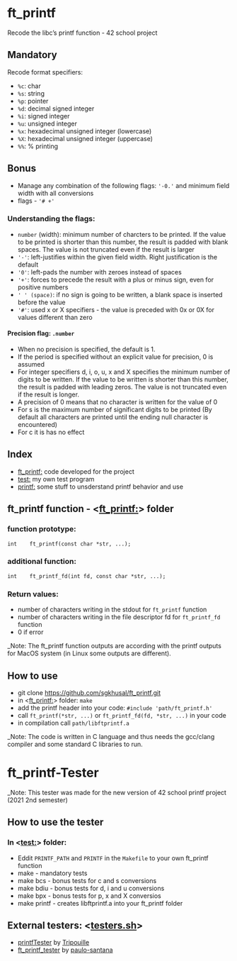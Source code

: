 # ft_printf
Recode the libc’s printf function - 42 school project

## Mandatory
Recode format specifiers:
- `%c`: char
- `%s`: string
- `%p`: pointer
- `%d`: decimal signed integer
- `%i`: signed integer
- `%u`: unsigned integer
- `%x`: hexadecimal unsigned integer (lowercase)
- `%X`: hexadecimal unsigned integer (uppercase)
- `%%`: % printing

## Bonus
- Manage any combination of the following flags: `'-0.'` and minimum field width with all conversions
- flags - `'# +'`

### Understanding the flags:
- `number` (width): minimum number of charcters to be printed. If the value to be printed is shorter than this number,
the result is padded with blank spaces. The value is not truncated even if the result is larger
- `'-'`: left-justifies within the given field width. Right justification is the default
- `'0'`: left-pads the number with zeroes instead of spaces
- `'+'`: forces to precede the result with a plus or minus sign, even for positive numbers
- `' ' (space)`: if no sign is going to be written, a blank space is inserted before the value
- `'#'`: used x or X specifiers - the value is preceded with 0x or 0X for values different than zero

#### Precision flag: `.number`
- When no precision is specified, the default is 1.
- If the period is specified without an explicit value for precision, 0 is assumed
- For integer specifiers d, i, o, u, x and X specifies the minimum number of digits to be written. If the value to be written is shorter than this number, the result is padded with leading zeros. The value is not truncated even if the result is longer.
- A precision of 0 means that no character is written for the value of 0
- For s is the maximum number of significant digits to be printed (By default all characters are printed until the ending null character is encountered)
- For c it is has no effect

## Index

- [ft_printf:](https://github.com/sgkhusal/ft_printf/tree/main/ft_printf) code developed for the project
- [test:](https://github.com/sgkhusal/ft_printf/tree/main/test) my own test program
- [printf:](https://github.com/sgkhusal/ft_printf/tree/main/printf) some stuff to unsderstand printf behavior and use

## ft_printf function - <[ft_printf:](https://github.com/sgkhusal/ft_printf/tree/main/ft_printf)> folder

### function prototype:
`int	ft_printf(const char *str, ...);`

### additional function:
`int	ft_printf_fd(int fd, const char *str, ...);`

### Return values:
- number of characters writing in the stdout for `ft_printf` function
- number of characters writing in the file descriptor fd for `ft_printf_fd` function
- 0 if error

_Note: The ft_printf function outputs are according with the printf outputs for MacOS system (in Linux some outputs are different).

## How to use
- git clone https://github.com/sgkhusal/ft_printf.git
- in <[ft_printf:](https://github.com/sgkhusal/ft_printf/tree/main/ft_printf)> folder: `make`
- add the printf header into your code: `#include 'path/ft_printf.h'`
- call `ft_printf(*str, ...)` or `ft_printf_fd(fd, *str, ...)` in your code
- in compilation call `path/libftprintf.a`

_Note: The code is written in C language and thus needs the gcc/clang compiler and some standard C libraries to run.

# ft_printf-Tester
_Note: This tester was made for the new version of 42 school printf project (2021 2nd semester)

## How to use the tester
### In <[test:](https://github.com/sgkhusal/ft_printf/tree/main/test)> folder:
- Eddit `PRINTF_PATH` and `PRINTF` in the `Makefile` to your own ft_printf function
- make - mandatory tests
- make bcs - bonus tests for c and s conversions
- make bdiu - bonus tests for d, i and u conversions
- make bpx - bonus tests for p, x and X conversios
- make printf - creates libftprintf.a into your ft_printf folder

## External testers: <[testers.sh](https://github.com/sgkhusal/ft_printf/blob/main/test/testers.sh)>
- [printfTester](https://github.com/Tripouille/printfTester.git) by [Tripouille](https://github.com/Tripouille)
- [ft_printf_tester](https://github.com/paulo-santana/ft_printf_tester.git) by [paulo-santana](https://github.com/paulo-santana)
